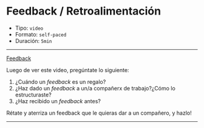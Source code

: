 # Feedback / Retroalimentación

* Tipo: `video`
* Formato: `self-paced`
* Duración: `5min`

***
[Feedback](https://vimeo.com/368080166)

Luego de ver este video, pregúntate lo siguiente:
1. ¿Cuándo un _feedback_ es un regalo?
2. ¿Haz dado un _feedback_ a un/a compañerx de trabajo?¿Cómo lo estructuraste?
3. ¿Haz recibido un _feedback_ antes?

Rétate y aterriza un feedback que le quieras dar a un compañero, y hazlo!

***
